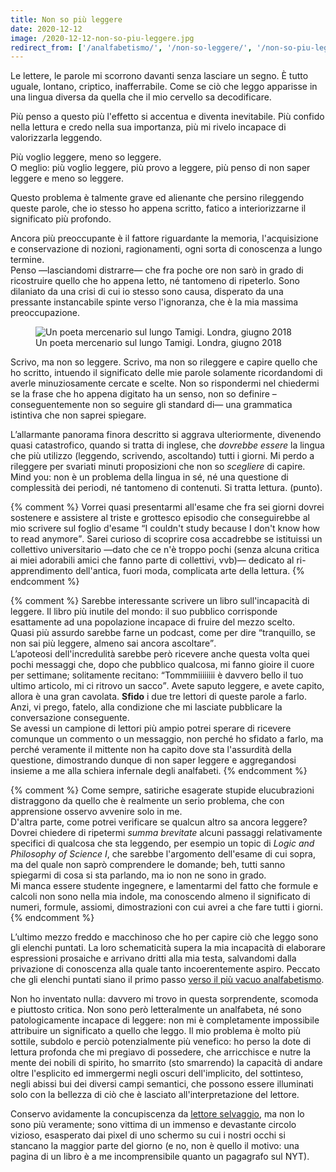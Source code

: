 ```yaml
---
title: Non so più leggere
date: 2020-12-12
image: /2020-12-12-non-so-piu-leggere.jpg
redirect_from: ['/analfabetismo/', '/non-so-leggere/', '/non-so-piu-leggere/']
---
```

Le lettere, le parole mi scorrono davanti senza lasciare un segno. È tutto uguale, lontano, criptico, inafferrabile. Come se ciò che leggo apparisse in una lingua diversa da quella che il mio cervello sa decodificare.

Più penso a questo più l'effetto si accentua e diventa inevitabile. Più confido nella lettura e credo nella sua importanza, più mi rivelo incapace di valorizzarla leggendo.

Più voglio leggere, meno so leggere.  
O meglio: più voglio leggere, più provo a leggere, più penso di non saper leggere e meno so leggere.

Questo problema è talmente grave ed alienante che persino rileggendo queste parole, che io stesso ho appena scritto, fatico a interiorizzarne il significato più profondo.

Ancora più preoccupante è il fattore riguardante la memoria, l'acquisizione e conservazione di nozioni, ragionamenti, ogni sorta di conoscenza a lungo termine.  
Penso —lasciandomi distrarre— che fra poche ore non sarò in grado di ricostruire quello che ho appena letto, né tantomeno di ripeterlo. Sono dilaniato da una crisi di cui io stesso sono causa, disperato da una pressante instancabile spinte verso l'ignoranza, che è la mia massima preoccupazione.

<figure>
	<img class='u-photo'  src='{{image}}' title='Un poeta mercenario sul lungo Tamigi. Londra, giugno 2018' alt='Un poeta mercenario sul lungo Tamigi. Londra, giugno 2018'>
	<figcaption>
		Un poeta mercenario sul lungo Tamigi. Londra, giugno 2018
	</figcaption>
</figure>

Scrivo, ma non so leggere. Scrivo, ma non so rileggere e capire quello che ho scritto, intuendo il significato delle mie parole solamente ricordandomi di averle minuziosamente cercate e scelte. Non so rispondermi nel chiedermi se la frase che ho appena digitato ha un senso, non so definire –conseguentemente non so seguire gli standard di— una grammatica istintiva che non saprei spiegare.

L’allarmante panorama finora descritto si aggrava ulteriormente, divenendo quasi catastrofico, quando si tratta di inglese, che *dovrebbe essere* la lingua che più utilizzo (leggendo, scrivendo, ascoltando) tutti i giorni. Mi perdo a rileggere per svariati minuti proposizioni che non so *scegliere* di capire. Mind you: non è un problema della lingua in sé, né una questione di complessità dei periodi, né tantomeno di contenuti. Si tratta lettura. (punto).

{% comment %}
	Vorrei quasi presentarmi all'esame che fra sei giorni dovrei sostenere e assistere al triste e grottesco episodio che conseguirebbe al mio scrivere sul foglio d'esame <q>I couldn't study because I don't know how to read anymore</q>. Sarei curioso di scoprire cosa accadrebbe se istituissi un collettivo universitario —dato che ce n'è troppo pochi (senza alcuna critica ai miei adorabili amici che fanno parte di collettivi, vvb)— dedicato al ri-apprendimento dell'antica, fuori moda, complicata arte della lettura.
{% endcomment %}

{% comment %}
Sarebbe interessante scrivere un libro sull'incapacità di leggere. Il libro più inutile del mondo: il suo pubblico corrisponde esattamente ad una popolazione incapace di fruire del mezzo scelto.  
Quasi più assurdo sarebbe farne un podcast, come per dire <q>tranquillo, se non sai più leggere, almeno sai ancora ascoltare</q>.  
L’apoteosi dell'incredulità sarebbe però ricevere anche questa volta quei pochi messaggi che, dopo che pubblico qualcosa, mi fanno gioire il cuore per settimane; solitamente recitano: <q>Tommmiiiiiiii è davvero bello il tuo ultimo articolo, mi ci ritrovo un sacco</q>. Avete saputo leggere, e avete capito, allora è una gran cavolata. **Sfido** i due tre lettori di queste parole a farlo. Anzi, vi prego, fatelo, alla condizione che mi lasciate pubblicare la conversazione conseguente.  
Se avessi un campione di lettori più ampio potrei sperare di ricevere comunque un commento o un messaggio, non perché ho sfidato a farlo, ma perché veramente il mittente non ha capito dove sta l'assurdità della questione, dimostrando dunque di non saper leggere e aggregandosi insieme a me alla schiera infernale degli analfabeti.
{% endcomment %}

{% comment %}
Come sempre, satiriche esagerate stupide elucubrazioni distraggono da quello che è realmente un serio problema, che con apprensione osservo avvenire solo in me.  
D'altra parte, come potrei verificare se qualcun altro sa ancora leggere?  
Dovrei chiedere di ripetermi *summa brevitate* alcuni passaggi relativamente specifici di qualcosa che sta leggendo, per esempio un topic di *Logic and Philosophy of Science I*, che sarebbe l'argomento dell'esame di cui sopra, ma del quale non saprò comprendere le domande; beh, tutti sanno spiegarmi di cosa si sta parlando, ma io non ne sono in grado.  
Mi manca essere studente ingegnere, e lamentarmi del fatto che formule e calcoli non sono nella mia indole, ma conoscendo almeno il significato di numeri, formule, assiomi, dimostrazioni con cui avrei a che fare tutti i giorni.
{% endcomment %}

L’ultimo mezzo freddo e macchinoso che ho per capire ciò che leggo sono gli elenchi puntati. La loro schematicità supera la mia incapacità di elaborare espressioni prosaiche e arrivano dritti alla mia testa, salvandomi dalla privazione di conoscenza alla quale tanto incoerentemente aspiro. Peccato che gli elenchi puntati siano il primo passo [verso il più vacuo analfabetismo](/quit-listing).

Non ho inventato nulla: davvero mi trovo in questa sorprendente, scomoda e piuttosto critica. Non sono però letteralmente un analfabeta, né sono patologicamente incapace di leggere: non mi è completamente impossibile attribuire un significato a quello che leggo. Il mio problema è molto più sottile, subdolo e perciò potenzialmente più venefico: ho perso la dote di lettura profonda che mi pregiavo di possedere, che arricchisce e nutre la mente dei nobili di spirito, ho smarrito (sto smarrendo) la capacità di andare oltre l'esplicito ed immergermi negli oscuri dell'implicito, del sottinteso, negli abissi bui dei diversi campi semantici, che possono essere illuminati solo con la bellezza di ciò che è lasciato all'interpretazione del lettore.

Conservo avidamente la concupiscenza da [lettore selvaggio](/che-palle-instagram#three 'Che palle instagram, point three'), ma non lo sono più veramente; sono vittima di un immenso e devastante circolo vizioso, esasperato dai pixel di uno schermo su cui i nostri occhi si stancano la maggior parte del giorno (e no, non è quello il motivo: una pagina di un libro è a me incomprensibile quanto un pagagrafo sul NYT).
